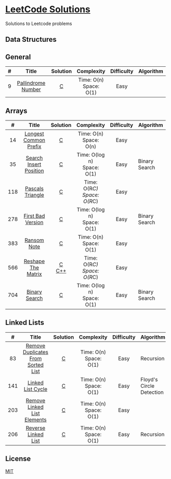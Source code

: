 # [LeetCode Solutions](https://leetcode.com/)
Solutions to Leetcode problems

## Data Structures

## General
|   #   |                                Title                                |                                         Solution                                        |   Complexity   | Difficulty | Algorithm |
|:-----:|:-------------------------------------------------------------------:|:---------------------------------------------------------------------------------------:|:--------------:|:----------:|------|
|  9  | [Pallindrome Number](https://leetcode.com/problems/palindrome-number/) | [C](https://github.com/redefiningcuriosity/leetcode/blob/main/C/9_Palindrome_Number.c) | Time: O(n)<br />Space: O(1) |    Easy    |     |

## Arrays
|   #   |                                Title                                |                                         Solution                                        |   Complexity   | Difficulty | Algorithm |
|:-----:|:-------------------------------------------------------------------:|:---------------------------------------------------------------------------------------:|:--------------:|:----------:|------|
|  14  | [Longest Common Prefix](https://leetcode.com/problems/longest-common-prefix/) | [C](https://github.com/redefiningcuriosity/leetcode/blob/main/C/14_Longest_Common_Prefix.c) | Time: O(n)<br />Space: O(n) |    Easy    |     |
|  35  | [Search Insert Position](https://leetcode.com/problems/search-insert-position/) | [C](https://github.com/redefiningcuriosity/leetcode/blob/main/C/35_search_insert_position.c) | Time: O(log n)<br />Space: O(1) |    Easy    |  Binary Search   |
|  118  | [Pascals Triangle](https://leetcode.com/problems/pascals-triangle/) | [C](https://github.com/redefiningcuriosity/leetcode/blob/main/C/118_Pascals_triangle.c) | Time: O(R*C)<br />Space: O(R*C) |    Easy    |      |
|  278  | [First Bad Version](https://leetcode.com/problems/first-bad-version/) | [C](https://github.com/redefiningcuriosity/leetcode/blob/main/C/278_first_bad_version.c) | Time: O(log n)<br />Space: O(1) |    Easy    |   Binary Search   |
|  383  | [Ransom Note](https://leetcode.com/problems/ransom-note/) | [C](https://github.com/redefiningcuriosity/leetcode/blob/main/C/383_ransom_note.c) | Time: O(n)<br />Space: O(1) |    Easy    |     |
|  566  | [Reshape The Matrix](https://leetcode.com/problems/reshape-the-matrix/) | [C](https://github.com/redefiningcuriosity/leetcode/blob/main/C/566_reshape_the_matrix.c)<br />[C++](https://github.com/redefiningcuriosity/leetcode/blob/main/C++/566_reshape_the_matrix.cpp) | Time: O(R*C)<br />Space: O(R*C) |    Easy    |      |
|  704  | [Binary Search](https://leetcode.com/problems/binary-search/) | [C](https://github.com/redefiningcuriosity/leetcode/blob/main/C/704_binary_search.c) | Time: O(log n)<br />Space: O(1) |    Easy    |   Binary Search   |


## Linked Lists
|   #   |                                Title                                |                                         Solution                                        |   Complexity   | Difficulty | Algorithm |
|:-----:|:-------------------------------------------------------------------:|:---------------------------------------------------------------------------------------:|:--------------:|:----------:|------|
|  83  | [Remove Duplicates From Sorted List](https://leetcode.com/problems/remove-duplicates-from-sorted-list/) | [C](https://github.com/redefiningcuriosity/leetcode/blob/main/C/83_remove_duplicates_from_sorted_list.c) | Time: O(n)<br />Space: O(1) |    Easy    |  Recursion   |
|  141  | [Linked List Cycle](https://leetcode.com/problems/linked-list-cycle/) | [C](https://github.com/redefiningcuriosity/leetcode/blob/main/C/141_linked_list_cycle.c) | Time: O(n)<br />Space: O(1) |    Easy    |  Floyd's Circle Detection   |
|  203  | [Remove Linked List Elements](https://leetcode.com/problems/remove-linked-list-elements/) | [C](https://github.com/redefiningcuriosity/leetcode/blob/main/C/203_remove_linked_list_elements.c) | Time: O(n)<br />Space: O(1) |    Easy    |     |
|  206  | [Reverse Linked List](https://leetcode.com/problems/reverse-linked-list/) | [C](https://github.com/redefiningcuriosity/leetcode/blob/main/C/206_reverse_linked_list.c) | Time: O(n)<br />Space: O(1) |    Easy    |  Recursion   |

## License
[MIT](https://choosealicense.com/licenses/mit/)
